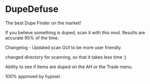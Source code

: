 # DupeDefuse
The best Dupe Finder on the market!

If you believe something is duped, scan it with this mod. Results are accurate 95% of the time.


Changelog - 
Updated scan GUI to be more user friendly.


changed directory for scanning, so that it takes less time :)


Ability to see if items are duped on the AH or the Trade menu.






100% approved by hypixel.
